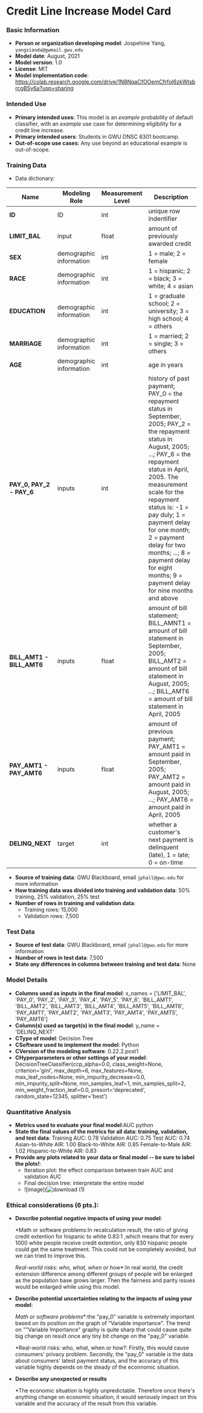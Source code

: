 # Credit Line Increase Model Card

### Basic Information

* **Person or organization developing model**: Jospehine Yang, `yangxiaoda@gwmail.gwu.edu`
* **Model date**: August, 2021
* **Model version**: 1.0
* **License**: MIT
* **Model implementation code**: https://colab.research.google.com/drive/1N8NqaCfOOemCfrfoI6zkWtsbrcgBSy6a?usp=sharing

### Intended Use
* **Primary intended uses**: This model is an *example* probability of default classifier, with an *example* use case for determining eligibility for a credit line increase.
* **Primary intended users**: Students in GWU DNSC 6301 bootcamp.
* **Out-of-scope use cases**: Any use beyond an educational example is out-of-scope.

### Training Data

* Data dictionary: 

| Name | Modeling Role | Measurement Level| Description|
| ---- | ------------- | ---------------- | ---------- |
|**ID**| ID | int | unique row indentifier |
| **LIMIT_BAL** | input | float | amount of previously awarded credit |
| **SEX** | demographic information | int | 1 = male; 2 = female
| **RACE** | demographic information | int | 1 = hispanic; 2 = black; 3 = white; 4 = asian |
| **EDUCATION** | demographic information | int | 1 = graduate school; 2 = university; 3 = high school; 4 = others |
| **MARRIAGE** | demographic information | int | 1 = married; 2 = single; 3 = others |
| **AGE** | demographic information | int | age in years |
| **PAY_0, PAY_2 - PAY_6** | inputs | int | history of past payment; PAY_0 = the repayment status in September, 2005; PAY_2 = the repayment status in August, 2005; ...; PAY_6 = the repayment status in April, 2005. The measurement scale for the repayment status is: -1 = pay duly; 1 = payment delay for one month; 2 = payment delay for two months; ...; 8 = payment delay for eight months; 9 = payment delay for nine months and above |
| **BILL_AMT1 - BILL_AMT6** | inputs | float | amount of bill statement; BILL_AMNT1 = amount of bill statement in September, 2005; BILL_AMT2 = amount of bill statement in August, 2005; ...; BILL_AMT6 = amount of bill statement in April, 2005 |
| **PAY_AMT1 - PAY_AMT6** | inputs | float | amount of previous payment; PAY_AMT1 = amount paid in September, 2005; PAY_AMT2 = amount paid in August, 2005; ...; PAY_AMT6 = amount paid in April, 2005 |
| **DELINQ_NEXT**| target | int | whether a customer's next payment is delinquent (late), 1 = late; 0 = on-time |

* **Source of training data**: GWU Blackboard, email `jphall@gwu.edu` for more information
* **How training data was divided into training and validation data**: 50% training, 25% validation, 25% test
* **Number of rows in training and validation data**:
  * Training rows: 15,000
  * Validation rows: 7,500

### Test Data
* **Source of test data**: GWU Blackboard, email `jphall@gwu.edu` for more information
* **Number of rows in test data**: 7,500
* **State any differences in columns between training and test data**: None

### Model Details
* **Columns used as inputs in the final model**:
x_names = ['LIMIT_BAL', 'PAY_0', 'PAY_2', 'PAY_3', 'PAY_4', 'PAY_5', 'PAY_6', 'BILL_AMT1', 'BILL_AMT2', 'BILL_AMT3', 'BILL_AMT4', 'BILL_AMT5', 'BILL_AMT6', 'PAY_AMT1', 'PAY_AMT2', 'PAY_AMT3', 'PAY_AMT4', 'PAY_AMT5', 'PAY_AMT6']
* **Column(s) used as target(s) in the final model**:
y_name = 'DELINQ_NEXT'
* **CType of model**:
Decision Tree
* **CSoftware used to implement the model**:
Python
* **CVersion of the modeling software**:
0.22.2.post1
* **CHyperparameters or other settings of your model**:
DecisionTreeClassifier(ccp_alpha=0.0, class_weight=None, criterion='gini',
                       max_depth=6, max_features=None, max_leaf_nodes=None,
                       min_impurity_decrease=0.0, min_impurity_split=None,
                       min_samples_leaf=1, min_samples_split=2,
                       min_weight_fraction_leaf=0.0, presort='deprecated',
                       random_state=12345, splitter='best')
###  Quantitative Analysis
* **Metrics used to evaluate your final model**:AUC python
* **State the final values of the metrics for all data: training, validation, and test data**:
Training AUC: 0.78 Validation AUC: 0.75 Test AUC: 0.74 Asian-to-White AIR: 1.00 Black-to-White AIR: 0.85 Female-to-Male AIR: 1.02 Hispanic-to-White AIR: 0.83
* **Provide any plots related to your data or final model -- be sure to label the plots!**:
  * Iteration plot: the effect comparison between train AUC and validation AUC
  * Final decision tree: interpretate the entire model
  * ![image](![download (1)](https://user-images.githubusercontent.com/89283868/132112696-869aba38-c92e-433e-9d2c-cd0ac047795f.png)

### Ethical considerations (6 pts.):
* **Describe potential negative impacts of using your model**:

   *Math or software problems:In recalculation result, the ratio of giving credit extention for hispanic to white 0.83:1 ,which means that for every 1000 white people receive credit extention, only 830 hispanic people could get the same treatment. This could not be completely avoided, but we can tried to improve this. 
   
   *Real-world risks: who, what, when or how**:In real world, the credit extension difference among different groups of people will be enlarged as the population base grows larger. Then the fairness and parity issues would be enlarged while using this model. 
   
* **Describe potential uncertainties relating to the impacts of using your model**:

   *Math or software problems**:the "pay_0" variable is extremely important based on its position on the graph of "Variable importance". The trend on ""Variable Importance" graphy is quite sharp that could cause quite big change on result once any tiny bit change on the "pay_0" variable.
   
   *Real-world risks: who, what, when or how?: Firstly, this would cause consumers' privacy problem. Secondly, the "pay_0" variable is the data about consumers' latest payment status, and the accuracy of this variable highly depends on the steady of the econnomic situation. 
   
* **Describe any unexpected or results**

   *The economic situation is highly unpredictable. Therefore once there's anything change on economic situation, it would seriously impact on this variable and the accuracy of the result from this variable.
